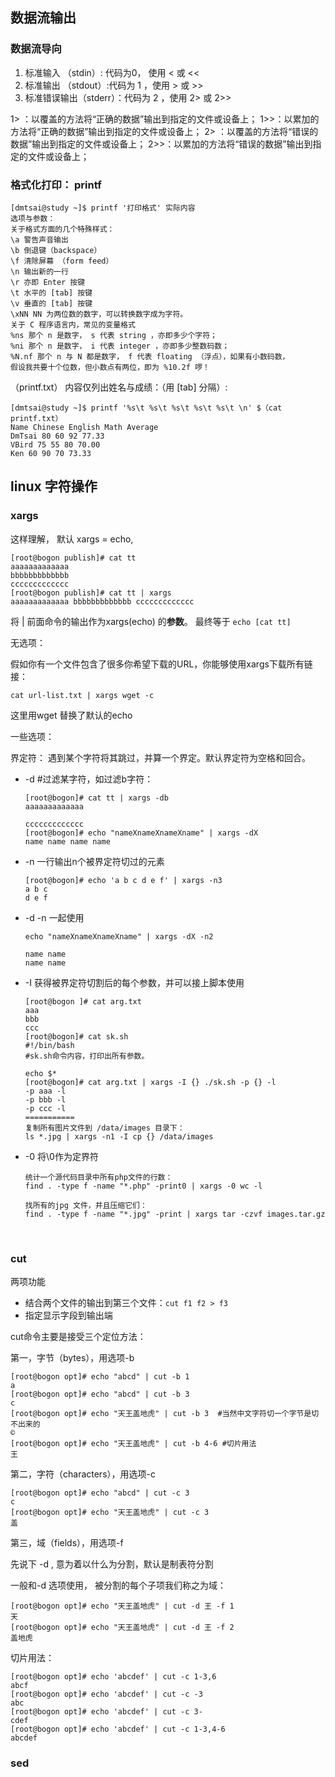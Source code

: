 ## 数据流输出

### 数据流导向

1. 标准输入         （stdin）: 代码为0，  使用 < 或 <<
2. 标准输出       （stdout）:代码为 1 ，使用 > 或 >>
3. 标准错误输出（stderr）：代码为 2 ，使用 2> 或 2>>

1> ：以覆盖的方法将“正确的数据”输出到指定的文件或设备上；
1>>：以累加的方法将“正确的数据”输出到指定的文件或设备上；
2> ：以覆盖的方法将“错误的数据”输出到指定的文件或设备上；
2>>：以累加的方法将“错误的数据”输出到指定的文件或设备上；



### 格式化打印： printf

```shell
[dmtsai@study ~]$ printf '打印格式' 实际内容
选项与参数：
关于格式方面的几个特殊样式：
\a 警告声音输出
\b 倒退键（backspace）
\f 清除屏幕 （form feed）
\n 输出新的一行
\r 亦即 Enter 按键
\t 水平的 [tab] 按键
\v 垂直的 [tab] 按键
\xNN NN 为两位数的数字，可以转换数字成为字符。
关于 C 程序语言内，常见的变量格式
%ns 那个 n 是数字， s 代表 string ，亦即多少个字符；
%ni 那个 n 是数字， i 代表 integer ，亦即多少整数码数；
%N.nf 那个 n 与 N 都是数字， f 代表 floating （浮点），如果有小数码数，
假设我共要十个位数，但小数点有两位，即为 %10.2f 啰！
```
（printf.txt） 内容仅列出姓名与成绩：（用 [tab] 分隔）:
```shell
[dmtsai@study ~]$ printf '%s\t %s\t %s\t %s\t %s\t \n' $（cat printf.txt）
Name Chinese English Math Average
DmTsai 80 60 92 77.33
VBird 75 55 80 70.00
Ken 60 90 70 73.33
```







## linux 字符操作

### xargs

这样理解， 默认 xargs = echo,

```
[root@bogon publish]# cat tt
aaaaaaaaaaaaa
bbbbbbbbbbbbb
ccccccccccccc
[root@bogon publish]# cat tt | xargs
aaaaaaaaaaaaa bbbbbbbbbbbbb ccccccccccccc

```

将 | 前面命令的输出作为xargs(echo) 的**参数**。 最终等于 `echo [cat tt]`



无选项：

假如你有一个文件包含了很多你希望下载的URL，你能够使用xargs下载所有链接：

`cat url-list.txt | xargs wget -c`

这里用wget 替换了默认的echo



一些选项：

界定符： 遇到某个字符将其跳过，并算一个界定。默认界定符为空格和回合。

* -d #过滤某字符，如过滤b字符：

    ```
    [root@bogon]# cat tt | xargs -db
    aaaaaaaaaaaaa

    ccccccccccccc
    [root@bogon]# echo "nameXnameXnameXname" | xargs -dX
    name name name name
    ```

* -n 一行输出n个被界定符切过的元素

    ```
    [root@bogon]# echo 'a b c d e f' | xargs -n3
    a b c
    d e f
    ```

* -d  -n 一起使用

    ```\
    echo "nameXnameXnameXname" | xargs -dX -n2

    name name
    name name
    ```

* -I  获得被界定符切割后的每个参数，并可以接上脚本使用

    ```
    [root@bogon ]# cat arg.txt
    aaa
    bbb
    ccc
    [root@bogon]# cat sk.sh
    #!/bin/bash
    #sk.sh命令内容，打印出所有参数。

    echo $*
    [root@bogon]# cat arg.txt | xargs -I {} ./sk.sh -p {} -l
    -p aaa -l
    -p bbb -l
    -p ccc -l
    ===========
    复制所有图片文件到 /data/images 目录下：
    ls *.jpg | xargs -n1 -I cp {} /data/images
    ```

* -0 将\0作为定界符

    ```
    统计一个源代码目录中所有php文件的行数：
    find . -type f -name "*.php" -print0 | xargs -0 wc -l

    找所有的jpg 文件，并且压缩它们：
    find . -type f -name "*.jpg" -print | xargs tar -czvf images.tar.gz
    ```

    ​


### cut

两项功能

* 结合两个文件的输出到第三个文件：`cut f1 f2 > f3`
* 指定显示字段到输出端

cut命令主要是接受三个定位方法：

第一，字节（bytes），用选项-b

```
[root@bogon opt]# echo "abcd" | cut -b 1
a
[root@bogon opt]# echo "abcd" | cut -b 3
c
[root@bogon opt]# echo "天王盖地虎" | cut -b 3  #当然中文字符切一个字节是切不出来的
©
[root@bogon opt]# echo "天王盖地虎" | cut -b 4-6 #切片用法
王
```



第二，字符（characters），用选项-c

```
[root@bogon opt]# echo "abcd" | cut -c 3
c
[root@bogon opt]# echo "天王盖地虎" | cut -c 3
盖
```



第三，域（fields），用选项-f

先说下 -d , 意为着以什么为分割，默认是制表符分割



一般和-d 选项使用， 被分割的每个子项我们称之为域：

```
[root@bogon opt]# echo "天王盖地虎" | cut -d 王 -f 1
天
[root@bogon opt]# echo "天王盖地虎" | cut -d 王 -f 2
盖地虎
```



切片用法：

```
[root@bogon opt]# echo 'abcdef' | cut -c 1-3,6
abcf
[root@bogon opt]# echo 'abcdef' | cut -c -3
abc
[root@bogon opt]# echo 'abcdef' | cut -c 3-
cdef
[root@bogon opt]# echo 'abcdef' | cut -c 1-3,4-6
abcdef
```



### sed




